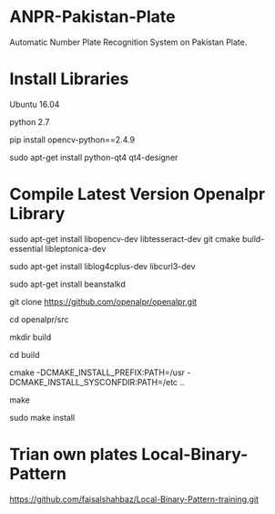 # ANPR-Pakistan-Plate
Automatic Number Plate Recognition System on Pakistan Plate.

# Install Libraries 
Ubuntu 16.04 

python 2.7 

pip install opencv-python==2.4.9 

sudo apt-get install python-qt4 qt4-designer

# Compile Latest Version Openalpr Library
sudo apt-get install libopencv-dev libtesseract-dev git cmake build-essential libleptonica-dev

sudo apt-get install liblog4cplus-dev libcurl3-dev

sudo apt-get install beanstalkd

git clone https://github.com/openalpr/openalpr.git

cd openalpr/src

mkdir build

cd build

cmake -DCMAKE_INSTALL_PREFIX:PATH=/usr -DCMAKE_INSTALL_SYSCONFDIR:PATH=/etc ..

make

sudo make install

# Trian own plates Local-Binary-Pattern

https://github.com/faisalshahbaz/Local-Binary-Pattern-training.git



